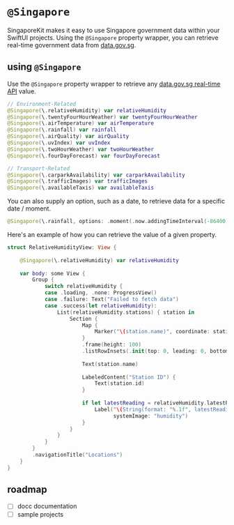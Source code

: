 # `@Singapore`
SingaporeKit makes it easy to use Singapore government data within your SwiftUI projects. Using the `@Singapore` property wrapper, you can retrieve real-time government data from [data.gov.sg](https://data.gov.sg/datasets?formats=API).

## using `@Singapore`
Use the `@Singapore` property wrapper to retrieve any [data.gov.sg real-time API](https://data.gov.sg/datasets?formats=API) value.
```swift
// Environment-Related
@Singapore(\.relativeHumidity) var relativeHumidity
@Singapore(\.twentyFourHourWeather) var twentyFourHourWeather
@Singapore(\.airTemperature) var airTemperature
@Singapore(\.rainfall) var rainfall
@Singapore(\.airQuality) var airQuality
@Singapore(\.uvIndex) var uvIndex
@Singapore(\.twoHourWeather) var twoHourWeather
@Singapore(\.fourDayForecast) var fourDayForecast

// Transport-Related
@Singapore(\.carparkAvailability) var carparkAvailability
@Singapore(\.trafficImages) var trafficImages
@Singapore(\.availableTaxis) var availableTaxis
```

You can also supply an option, such as a date, to retrieve data for a specific date / moment.
```swift
@Singapore(\.rainfall, options: .moment(.now.addingTimeInterval(-86400))) var uvIndex
```

Here's an example of how you can retrieve the value of a given property.
```swift
struct RelativeHumidityView: View {
    
    @Singapore(\.relativeHumidity) var relativeHumidity
    
    var body: some View {
        Group {
            switch relativeHumidity {
            case .loading, .none: ProgressView()
            case .failure: Text("Failed to fetch data")
            case .success(let relativeHumidity):
                List(relativeHumidity.stations) { station in
                    Section {
                        Map {
                            Marker("\(station.name)", coordinate: station.location.coordinate)
                        }
                        .frame(height: 100)
                        .listRowInsets(.init(top: 0, leading: 0, bottom: 0, trailing: 0))
                        
                        Text(station.name)
                        
                        LabeledContent("Station ID") {
                            Text(station.id)
                        }
                        
                        if let latestReading = relativeHumidity.latestReading(for: station) {
                            Label("\(String(format: "%.1f", latestReading))%",
                                  systemImage: "humidity")
                        }
                    }
                }
            }
        }
        .navigationTitle("Locations")
    }
}
```

## roadmap
- [ ] docc documentation
- [ ] sample projects
